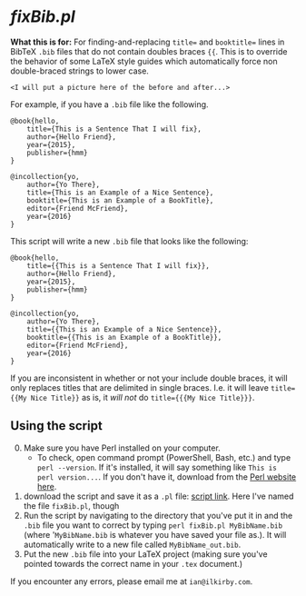 # *fixBib.pl*

**What this is for:** For finding-and-replacing `title=` and `booktitle=` lines in BibTeX `.bib` files that do not contain doubles braces `{{`.  This is to override the behavior of some LaTeX style guides which automatically force non double-braced strings to lower case.

`<I will put a picture here of the before and after...>`


For example, if you have a `.bib` file like the following.

```
@book{hello,
    title={This is a Sentence That I will fix},
    author={Hello Friend},
    year={2015},
    publisher={hmm}
}

@incollection{yo,
    author={Yo There},
    title={This is an Example of a Nice Sentence},
    booktitle={This is an Example of a BookTitle},
    editor={Friend McFriend},
    year={2016}
}
```

This script will write a new `.bib` file that looks like the following:

```
@book{hello,
    title={{This is a Sentence That I will fix}},
    author={Hello Friend},
    year={2015},
    publisher={hmm}
}

@incollection{yo,
    author={Yo There},
    title={{This is an Example of a Nice Sentence}},
    booktitle={{This is an Example of a BookTitle}},
    editor={Friend McFriend},
    year={2016}
}
```

If you are inconsistent in whether or not your include double braces, it will only replaces titles that are delimited in single braces.  I.e. it will leave `title={{My Nice Title}}` as is, it *will not* do `title={{{My Nice Title}}}`.


## Using the script

0. Make sure you have Perl installed on your computer.
    - To check, open command prompt (PowerShell, Bash, etc.) and type `perl --version`.  If it's installed, it will say something like ``This is perl version...``.  If you don't have it, download from the [Perl website here](https://www.perl.org/get.html).
1. download the script and save it as a `.pl` file: [script link](fixBib.pl).  Here I've named the file `fixBib.pl`, though 
2. Run the script by navigating to the directory that you've put it in and the `.bib` file you want to correct by typing `perl fixBib.pl MyBibName.bib` (where '`MyBibName.bib` is whatever you have saved your file as.).  It will automatically write to a new file called `MyBibName_out.bib`.
3. Put the new `.bib` file into your LaTeX project (making sure you've pointed towards the correct name in your `.tex` document.)

If you encounter any errors, please email me at `ian@ilkirby.com`.
